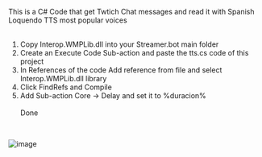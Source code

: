 This is a C# Code that get Twtich Chat messages and read it with Spanish Loquendo TTS most popular voices<br />
<br />
1. Copy Interop.WMPLib.dll into your Streamer.bot main folder<br />
2. Create an Execute Code Sub-action and paste the tts.cs code of this project<br />
3. In References of the code Add reference from file and select Interop.WMPLib.dll library<br />
4. Click FindRefs and Compile<br />
5. Add Sub-action Core -> Delay and set it to %duracion%<br /><br />
Done<br />
<br />

![image](https://github.com/bastianbatory/loquendoTTSTwtchChat/assets/29646707/505095cb-08ba-4c2d-bf3b-98d532e1454c)
